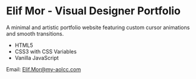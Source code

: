 # Elif Mor - Visual Designer Portfolio

A minimal and artistic portfolio website featuring custom cursor animations and smooth transitions.


- HTML5
- CSS3 with CSS Variables
- Vanilla JavaScript


Email: Elif.Mor@my-aolcc.com
